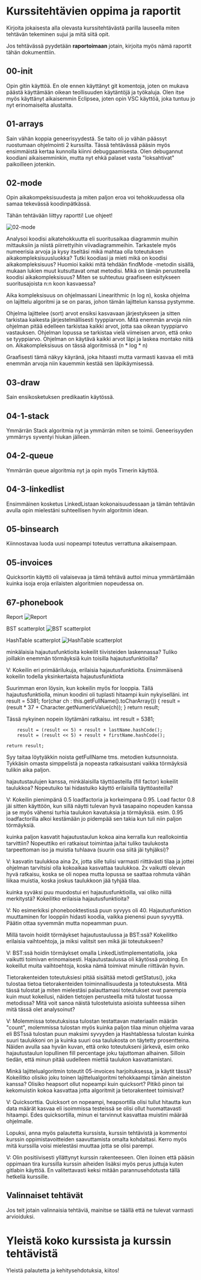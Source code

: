 # Kurssitehtävien oppima ja raportit

Kirjoita jokaisesta alla olevasta kurssitehtävästä parilla lauseella miten tehtävän tekeminen sujui ja mitä siitä opit.

Jos tehtävässä pyydetään **raportoimaan** jotain, kirjoita myös nämä raportit tähän dokumenttiin.

## 00-init
Opin gitin käyttöä. En ole ennen käyttänyt git komentoja, joten on mukava päästä käyttämään oikean teollisuuden käytäntöjä ja työkaluja.
Olen itse myös käyttänyt aikaisemmin Eclipsea, joten opin VSC käyttöä, joka tuntuu jo nyt erinomaiselta alustalta.

## 01-arrays
Sain vähän koppia geneerisyydestä. Se taito oli jo vähän päässyt ruostumaan ohjelmointi 2 kurssilta. Tässä tehtävässä pääsin myös ensimmäistä kertaa kunnolla kiinni debuggaamisesta. Olen debugannut koodiani aikaisemminkin, mutta nyt ehkä palaset vasta "loksahtivat" paikoilleen jotenkin.

## 02-mode
Opin aikakompeksisuudesta ja miten paljon eroa voi tehokkuudessa olla samaa tekevässä koodinpätkässä.

Tähän tehtävään liittyy raportti! Lue ohjeet!

![02-mode](../../../../../E:/koodaus/VSC/tira/tira-origin-2022/02-mode/02-mode.png)

Analysoi koodisi aikatehokkuutta eli suoritusaikaa diagrammin muihin mittauksiin ja niistä piirrettyihin viivadiagrammeihin. Tarkastele myös numeerisia arvoja ja kysy itseltäsi mikä mahtaa olla toteutuksen aikakompleksisuusluokka? Tutki koodiasi ja mieti mikä on koodisi aikakompleksisuus? Huomioi kaikki mitä tehdään findMode -metodin sisällä, mukaan lukien muut kutsuttavat omat metodisi. Mikä on tämän perusteella koodisi aikakompleksisuus? Miten se suhteutuu graafiseen esitykseen suoritusajoista n:n koon kasvaessa?

Aika kompleksisuus on ohjelmassani Linearithmic (n log n), koska ohjelma on lajittelu algoritmi ja se on paras, johon tämän lajittelun kanssa pystymme.

Ohjelma lajittelee (sort) arvot ensiksi kasvavaan järjestykseen ja sitten tarkistaa kaikesta järjestelmällisesti tyyppiarvon. Mitä enemmän arvoja niin ohjelman pitää edelleen tarkistaa kaikki arvot, jotta saa oikean tyyppiarvo vastauksen. Ohjelman lopussa se tarkistaa vielä viimeisen arvon, että onko se tyyppiarvo. Ohjelman on käytävä kaikki arvot läpi ja laskea montako niitä on. Aikakompleksisuus on tässä algoritmissä (n * log * n)

Graafisesti tämä näkyy käyränä, joka hitaasti mutta varmasti kasvaa eli mitä enemmän arvoja niin kauemmin kestää sen läpikäymisessä.


## 03-draw
Sain ensikosketuksen predikaatin käytössä. 

## 04-1-stack
Ymmärrän Stack algoritmia nyt ja ymmärrän miten se toimii. Geneerisyyden ymmärrys syventyi hiukan jälleen.

## 04-2-queue
Ymmärrän queue algoritmia nyt ja opin myös Timerin käyttöä. 

## 04-3-linkedlist
Ensimmäinen kosketus LinkedListaan kokonaisuudessaan ja tämän tehtävän avulla opin mielestäni suhteellisen hyvin algoritmin idean. 

## 05-binsearch
Kiinnostavaa luoda uusi nopeampi toteutus verrattuna aikaisempaan. 

## 05-invoices
Quicksortin käyttö oli valaisevaa ja tämä tehtävä auttoi minua ymmärtämään kuinka isoja eroja erilaisten algoritmien nopeudessa on.

## 67-phonebook

Report
![Report](67-phonebook/Report-67phonebook.png)

BST scatterplot
![BST scatterplot](67-phonebook/BSTscatterplot.png)

HashTable scatterplot
![HashTable scatterplot](67-phonebook/HashTablescatterplot.png)


minkälaisia hajautusfunktioita kokeilit tiivisteiden laskennassa? Tuliko joillakin enemmän törmäyksiä kuin toisilla hajautusfunktioilla?

V: Kokeilin eri primäärilukuja, erilaisia hajautusfunktioita. Ensimmäisenä kokeilin todella yksinkertaista hajautusfunktiota

Suurimman eron löysin, kun kokeilin myös for looppia.
Tällä hajautusfunktiolla, minun koodini oli tuplasti hitaampi kuin nykyiselläni.
    int result = 5381;
        for(char ch : this.getFullName().toCharArray()) {
            result = (result * 37 + Character.getNumericValue(ch));
        }
    return result;

Tässä nykyinen nopein löytämäni ratkaisu. 
    int result = 5381;

        result = (result << 5) + result + lastName.hashCode();
        result = (result << 5) + result + firstName.hashCode();
        
    return result;

Syy taitaa löytyäkkin noista getFullName tms. metodien kutsunnoista. Tykkäsin omasta simppelistä ja nopeasta ratkaisustani vaikka törmäyksiä tulikin aika paljon.


hajautustaulujen kanssa, minkälaisilla täyttöasteilla (fill factor) kokeilit taulukkoa? Nopeutuiko tai hidastuiko käyttö erilaisilla täyttöasteilla?

V: Kokeilin pienimpänä 0.5 loadfactoria ja korkeimpana 0.95. Load factor 0.8 jäi sitten käyttöön, kun sillä näytti tulevan hyvä tasapaino nopeuden kanssa ja se myös vähensi turhia taulukon kavatuksia ja törmäyksiä. esim. 0.95 loadfactorilla alkoi kestämään jo pidempää sen takia kun tuli niin paljon törmäyksiä. 


kuinka paljon kasvatit hajautustaulun kokoa aina kerralla kun reallokointia tarvittiin? Nopeuttiko eri ratkaisut toimintaa ja/tai tuliko taulukosta tarpeettoman iso ja muistia tuhlaava (suurin osa siitä jäi tyhjäksi)?

V: kasvatin taulukkoa aina 2x, jotta sille tulisi varmasti riittävästi tilaa ja jottei ohjelman tarvitsisi olla kokoaikaa kasvattaa taulukkoa. 2x vaikutti olevan hyvä ratkaisu, koska se oli nopea mutta lopussa se saattaa rohmuta vähän liikaa muistia, koska joskus taulukkoon jää tyhjää tilaa.


kuinka syväksi puu muodostui eri hajautusfunktioilla, vai oliko niillä merkitystä? Kokeilitko erilaisia hajautusfunktioita?

V: No esimerkiksi phonebooktestissä puun syvyys oli 40. Hajautusfunktion muuttaminen for looppiin hidasti koodia, vaikka pienensi puun syvyyttä. Päätin ottaa syvemmän mutta nopeamman puun.

Millä tavoin hoidit törmäykset hajautustaulussa ja BST:ssä? Kokeilitko erilaisia vaihtoehtoja, ja miksi valitsit sen mikä jäi toteutukseen?

V: BST:ssä hoidin törmäykset omalla LinkedListImplementatiolla, joka vaikutti toimivan erinomaisesti. Hajautustaulussa oli käytössä probing. En kokeillut muita vaihtoehtoja, koska nämä toimivat minulle riittävän hyvin.


Tietorakenteiden toteutuksiesi pitää sisältää metodi getStatus(), joka tulostaa tietoa tietorakenteiden toiminnallisuudesta ja toteutuksesta. Mitä tässä tulostat ja miten mielestäsi palauttamasi toteutukset ovat parempia kuin muut kokeilusi, näiden tietojen perusteella mitä tulostat tuossa metodissa? Mitä voit sanoa näistä tulostetuista asioista suhteessa siihen mitä tässä olet analysoinut?

V: Molemmissa toteutuksissa tulostan testattavan materiaalin määrän "count", molemmissa tulostan myös kuinka paljon tilaa minun ohjelma varaa eli BSTssä tulostan puun maksimi syvyyden ja Hashtablessa tulostan kuinka suuri taulukkoni on ja kuinka suuri osa taulukosta on täytetty prosentteina. Näiden avulla saa hyvän kuvan, että onko toteutukseni järkevä, esim onko hajautustaulun lopullinen fill percentage joku tajuttoman alhainen. Silloin tiedän, että minun pitää uudelleen miettiä taulukon kasvattamistani.


Minkä lajittelualgoritmin toteutit 05-invoices harjoituksessa, ja käytit tässä? Kokeilitko olisiko joku toinen lajittelualgoritmi tehokkaampi tämän aineiston kanssa? Olisiko heapsort ollut nopeampi kuin quicksort? Pitikö pinon tai kekomuistin kokoa kasvattaa jotta algoritmit ja tietorakenteet toimisivat?

V: Quicksorttia. Quicksort on nopeampi, heapsortilla olisi tullut hitautta kun data määrät kasvaa eli isoimmissa testeissä se olisi ollut huomattavasti hitaampi. Edes quicksortilla, minun ei tarvinnut kasvattaa muistini määrää ohjelmalle. 

Lopuksi, anna myös palautetta kurssista, kurssin tehtävistä ja kommentoi kurssin oppimistavoitteiden saavuttamista omalta kohdaltasi. Kerro myös mitä kurssilla voisi mielestäsi muuttaa jotta se olisi parempi.

V: Olin positiivisesti yllättynyt kurssin rakenteeseen. Olen iloinen että pääsin oppimaan tira kurssilla kurssin aiheiden lisäksi myös perus juttuja kuten gitlabin käyttöä. En valitettavasti keksi mitään parannusehdotusta tällä hetkellä kurssille. 

## Valinnaiset tehtävät

Jos teit jotain valinnaisia tehtäviä, mainitse se täällä että ne tulevat varmasti arvioiduksi.

# Yleistä koko kurssista ja kurssin tehtävistä

Yleistä palautetta ja kehitysehdotuksia, kiitos!